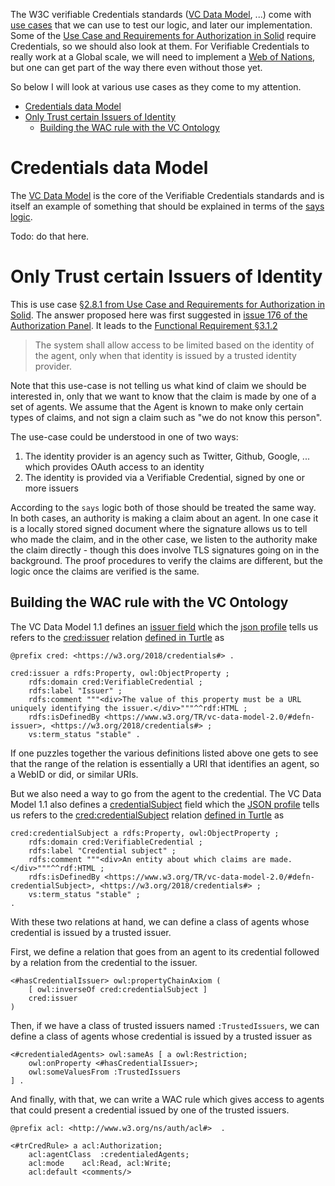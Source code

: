 The W3C verifiable Credentials standards ([VC Data Model](https://www.w3.org/TR/vc-data-model/), ...) come with [use cases](https://www.w3.org/TR/vc-use-cases/) that we can use to test our logic, and later our implementation. Some of the [Use Case and Requirements for Authorization in Solid](https://solid.github.io/authorization-panel/authorization-ucr/) require Credentials, so we should also look at them.
For Verifiable Credentials to really work at a Global scale, we will need to implement a [Web of Nations](./WoN.md), but one can get part of the way there even without those yet.

So below I will look at various use cases as they come to my attention.

- [Credentials data Model](#credentials-data-model)
- [Only Trust certain Issuers of Identity](#only-trust-certain-issuers-of-identity)
  - [Building the WAC rule with the VC Ontology](#building-the-wac-rule-with-the-vc-ontology)


# Credentials data Model

The [VC Data Model](https://www.w3.org/TR/vc-data-model/) is the core of the Verifiable Credentials standards and is itself an example of something that should be explained in terms of the [says logic](../Logic/ABLP.md).

Todo: do that here.

# Only Trust certain Issuers of Identity

This is use case [§2.8.1 from Use Case and Requirements for Authorization in Solid](https://solid.github.io/authorization-panel/authorization-ucr/#uc-trustedissuers). The answer proposed here was first suggested in
[issue 176 of the Authorization Panel](https://github.com/solid/authorization-panel/issues/176). It leads to the [Functional Requirement §3.1.2](https://solid.github.io/authorization-panel/authorization-ucr/#req-trusted-identity)

> The system shall allow access to be limited based on the identity of the agent, only when that identity is issued by a trusted identity provider.

Note that this use-case is not telling us what kind of claim we should be interested in, only that we want to know that the claim is made by one of a set of agents. We assume that the Agent is known to make only certain types of claims, and not sign a claim such as "we do not know this person". 


The use-case could be understood in one of two ways:
1. The identity provider is an agency such as Twitter, Github, Google, ... which provides OAuth access to an identity
2. The identity is provided via a Verifiable Credential, signed by one or more issuers

According to the `says` logic both of those should be treated the same way. In both cases, an authority is making a claim about an agent. In one case it is a locally stored signed document where the signature allows us to tell who made the claim, and in the other case, we listen to the authority make the claim directly - though this does involve TLS signatures going on in the background. The proof procedures to verify the claims are different, but the logic once the claims are verified is the same.


## Building the WAC rule with the VC Ontology

The VC Data Model 1.1 defines an [issuer field](https://www.w3.org/TR/vc-data-model/#issuer) which the [json profile](https://www.w3.org/2018/credentials/v1) tells us refers to the [cred:issuer](https://www.w3.org/2018/credentials/#) relation [defined in Turtle](https://www.w3.org/2018/credentials/vocabulary.ttl) as

```Turtle
@prefix cred: <https://w3.org/2018/credentials#> .

cred:issuer a rdfs:Property, owl:ObjectProperty ;
    rdfs:domain cred:VerifiableCredential ;
    rdfs:label "Issuer" ;
    rdfs:comment """<div>The value of this property must be a URL uniquely identifying the issuer.</div>"""^^rdf:HTML ;
    rdfs:isDefinedBy <https://www.w3.org/TR/vc-data-model-2.0/#defn-issuer>, <https://w3.org/2018/credentials#> ;
    vs:term_status "stable" .
```

If one puzzles together the various definitions listed above one gets to see that the range of the relation is essentially a URI that identifies an agent, so a WebID or did, or similar URIs.

But we also need a way to go from the agent to the credential. 
The VC Data Model 1.1 also defines a [credentialSubject](https://www.w3.org/TR/vc-data-model/#credential-subject) field which the [JSON profile](https://www.w3.org/2018/credentials/v1) tells us refers to the [cred:credentialSubject](https://www.w3.org/2018/credentials/#credentialSubject) relation [defined in Turtle](https://www.w3.org/2018/credentials/vocabulary.ttl) as

```Turtle
cred:credentialSubject a rdfs:Property, owl:ObjectProperty ;
    rdfs:domain cred:VerifiableCredential ;
    rdfs:label "Credential subject" ;
    rdfs:comment """<div>An entity about which claims are made.</div>"""^^rdf:HTML ;
    rdfs:isDefinedBy <https://www.w3.org/TR/vc-data-model-2.0/#defn-credentialSubject>, <https://w3.org/2018/credentials#> ;
    vs:term_status "stable" ;
.
```

With these two relations at hand, we can define a class of agents whose credential is issued by a trusted issuer.

First, we define a relation that goes from an agent to its credential followed by a relation from the credential to the issuer.

```Turtle
<#hasCredentialIssuer> owl:propertyChainAxiom (
    [ owl:inverseOf cred:credentialSubject ]
    cred:issuer 
)
```

Then, if we have a class of trusted issuers named `:TrustedIssuers`, we can define a class of agents whose credential is issued by a trusted issuer as

```Turtle
<#credentialedAgents> owl:sameAs [ a owl:Restriction;
    owl:onProperty <#hasCredentialIssuer>;
    owl:someValuesFrom :TrustedIssuers
] .
```

And finally, with that, we can write a WAC rule which gives access to agents that could present a credential issued by one of the trusted issuers.

```turtle
@prefix acl: <http://www.w3.org/ns/auth/acl#>  .

<#trCredRule> a acl:Authorization;
    acl:agentClass  :credentialedAgents;  
    acl:mode    acl:Read, acl:Write;  
    acl:default <comments/>
```

